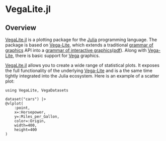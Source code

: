 # VegaLite.jl

## Overview

[VegaLite.jl](https://github.com/queryverse/VegaLite.jl) is a plotting package for the [Julia](https://julialang.org/) programming language. The package is based on [Vega-Lite](https://vega.github.io/vega-lite/), which extends a traditional [grammar of graphics](https://doi.org/10.1007/0-387-28695-0) API into a [grammar of interactive graphics](https://doi.org/10.1109/TVCG.2016.2599030)([pdf](https://osf.io/mqzyx/)). Along with [Vega-Lite](https://vega.github.io/vega-lite/), there is basic support for [Vega](https://vega.github.io/vega/) graphics.

[VegaLite.jl](https://github.com/queryverse/VegaLite.jl) allows you to create a wide range of statistical plots. It exposes the full functionality of the underlying [Vega-Lite](https://vega.github.io/vega-lite/) and is a the same time tightly integrated into the Julia ecosystem. Here is an example of a scatter plot:

```@example
using VegaLite, VegaDatasets

dataset("cars") |>
@vlplot(
    :point,
    x=:Horsepower,
    y=:Miles_per_Gallon,
    color=:Origin,
    width=400,
    height=400
)
```

